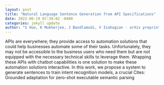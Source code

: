 ```yaml
--- 
layout: post 
title: "Natural Language Sentence Generation from API Specifications" 
date: 2022-06-19 07:39:02 -0400 
categories: jekyll update 
author: "S Huo, K Mukherjee, J Bandlamudi, V Isahagian - arXiv preprint arXiv , 2022" 
--- 
```

APIs are everywhere; they provide access to automation solutions that could help businesses automate some of their tasks. Unfortunately, they may not be accessible to the business users who need them but are not equipped with the necessary technical skills to leverage them. Wrapping these APIs with chatbot capabilities is one solution to make these automation solutions interactive. In this work, we propose a system to generate sentences to train intent recognition models, a crucial Cites: Grounded adaptation for zero-shot executable semantic parsing